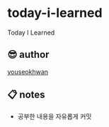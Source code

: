 # today-i-learned

Today I Learned

## 😎 author

[youseokhwan](https://github.com/youseokhwan)

## 📋 notes

- 공부한 내용을 자유롭게 커밋
